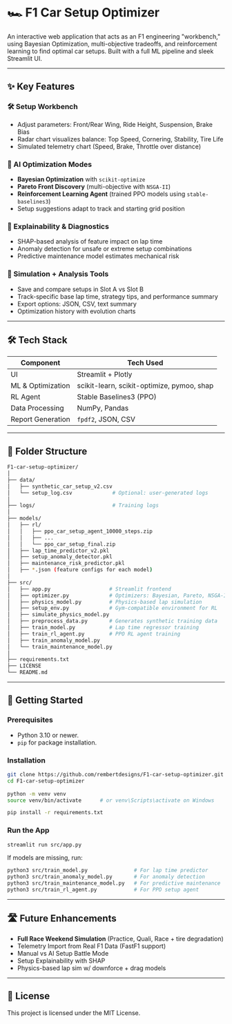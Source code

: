 # 🏎️ F1 Car Setup Optimizer

An interactive web application that acts as an F1 engineering "workbench," using Bayesian Optimization, multi-objective tradeoffs, and reinforcement learning to find optimal car setups. Built with a full ML pipeline and sleek Streamlit UI.

---

## ✨ Key Features

### 🛠️ Setup Workbench
- Adjust parameters: Front/Rear Wing, Ride Height, Suspension, Brake Bias
- Radar chart visualizes balance: Top Speed, Cornering, Stability, Tire Life
- Simulated telemetry chart (Speed, Brake, Throttle over distance)

### 🤖 AI Optimization Modes
- **Bayesian Optimization** with `scikit-optimize`
- **Pareto Front Discovery** (multi-objective with `NSGA-II`)
- **Reinforcement Learning Agent** (trained PPO models using `stable-baselines3`)
- Setup suggestions adapt to track and starting grid position

### 🧠 Explainability & Diagnostics
- SHAP-based analysis of feature impact on lap time
- Anomaly detection for unsafe or extreme setup combinations
- Predictive maintenance model estimates mechanical risk

### 🔬 Simulation + Analysis Tools
- Save and compare setups in Slot A vs Slot B
- Track-specific base lap time, strategy tips, and performance summary
- Export options: JSON, CSV, text summary
- Optimization history with evolution charts

---

## 🛠️ Tech Stack

| Component                | Tech Used                                |
|-------------------------|-------------------------------------------|
| UI                      | Streamlit + Plotly                        |
| ML & Optimization       | scikit-learn, scikit-optimize, pymoo, shap |
| RL Agent                | Stable Baselines3 (PPO)                   |
| Data Processing         | NumPy, Pandas                             |
| Report Generation       | `fpdf2`, JSON, CSV                        |

---

## 🧱 Folder Structure

```bash
F1-car-setup-optimizer/
│
├── data/
│   ├── synthetic_car_setup_v2.csv
│   └── setup_log.csv             # Optional: user-generated logs
│
├── logs/                         # Training logs
│
├── models/
│   ├── rl/
│   │   ├── ppo_car_setup_agent_10000_steps.zip
│   │   ├── ...
│   │   └── ppo_car_setup_final.zip
│   ├── lap_time_predictor_v2.pkl
│   ├── setup_anomaly_detector.pkl
│   ├── maintenance_risk_predictor.pkl
│   ├── *.json (feature configs for each model)
│
├── src/
│   ├── app.py                   # Streamlit frontend
│   ├── optimizer.py             # Optimizers: Bayesian, Pareto, NSGA-II
│   ├── physics_model.py         # Physics-based lap simulation
│   ├── setup_env.py             # Gym-compatible environment for RL
│   ├── simulate_physics_model.py
│   ├── preprocess_data.py       # Generates synthetic training data
│   ├── train_model.py           # Lap time regressor training
│   ├── train_rl_agent.py        # PPO RL agent training
│   ├── train_anomaly_model.py
│   └── train_maintenance_model.py
│
├── requirements.txt
├── LICENSE
└── README.md
```

---

## 🚀 Getting Started

### Prerequisites

* Python 3.10 or newer.
* `pip` for package installation.

### Installation
```bash
git clone https://github.com/rembertdesigns/F1-car-setup-optimizer.git
cd F1-car-setup-optimizer
    
python -m venv venv
source venv/bin/activate      # or venv\Scripts\activate on Windows

pip install -r requirements.txt
```
### Run the App
```bash
streamlit run src/app.py
```
If models are missing, run:
```bash
python3 src/train_model.py               # For lap time predictor
python3 src/train_anomaly_model.py       # For anomaly detection
python3 src/train_maintenance_model.py   # For predictive maintenance
python3 src/train_rl_agent.py            # For PPO setup agent
```

---

## 🛣️ Future Enhancements

* **Full Race Weekend Simulation** (Practice, Quali, Race + tire degradation)
* Telemetry Import from Real F1 Data (FastF1 support)
* Manual vs AI Setup Battle Mode
* Setup Explainability with SHAP
* Physics-based lap sim w/ downforce + drag models

---

## 📄 License

This project is licensed under the MIT License.
